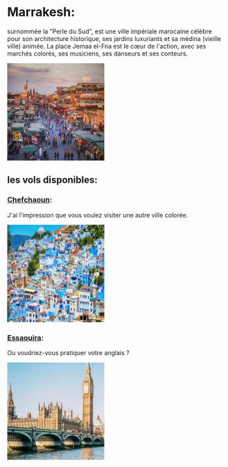 # Marrakesh:
surnommée la "Perle du Sud", est une ville impériale marocaine célèbre pour son architecture historique, ses jardins luxuriants et sa médina (vieille ville) animée. La place Jemaa el-Fna est le cœur de l'action, avec ses marchés colorés, ses musiciens, ses danseurs et ses conteurs.

![Marrakesh](../ressources/marrakesh.jpg)

## les vols disponibles:
### [Chefchaoun](Chefchaoun.md):
J'ai l'impression que vous voulez visiter une autre ville colorée.

![Chefchaoun](../ressources/chefchouan.jpg)

### [Essaouira](Essaouira.md):
Ou voudriez-vous pratiquer votre anglais ?

![Londre](../ressources/londre.jpg)

